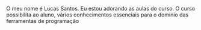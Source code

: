 O meu nome é Lucas Santos. Eu estou adorando as aulas do curso.  O curso possibilita ao aluno, vários conhecimentos
essenciais para o domínio das ferramentas de programação